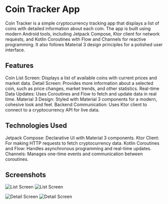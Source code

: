 # Coin Tracker App

Coin Tracker is a simple cryptocurrency tracking app that displays a list of coins with detailed information about each coin. The app is built using modern Android tools, including Jetpack Compose, Ktor client for network requests, and Kotlin Coroutines with Flow and Channels for reactive programming. It also follows Material 3 design principles for a polished user interface.

## Features

Coin List Screen: Displays a list of available coins with current prices and market data.
Detail Screen: Provides more information about a selected coin, such as price changes, market trends, and other statistics.
Real-time Data Updates: Uses Coroutines and Flow to fetch and update data in real time.
Material 3 Design: Styled with Material 3 components for a modern, cohesive look and feel.
Backend Communication: Uses Ktor client to connect to a cryptocurrency API for live data.
## Technologies Used

Jetpack Compose: Declarative UI with Material 3 components.
Ktor Client: For making HTTP requests to fetch cryptocurrency data.
Kotlin Coroutines and Flow: Handles asynchronous programming and real-time updates.
Channels: Manages one-time events and communication between coroutines.
## Screenshots
![List Screen](Screenshot_2024-11-07-18-46-41-636_com.plcoding.cryptotracker.jpg)
![List Screen](Screenshot_2024-11-07-18-46-55-588_com.plcoding.cryptotracker.jpg)

![Detail Screen](Screenshot_2024-11-07-18-46-45-970_com.plcoding.cryptotracker.jpg)
![Detail Screen](Screenshot_2024-11-07-18-47-06-548_com.plcoding.cryptotracker.jpg)
